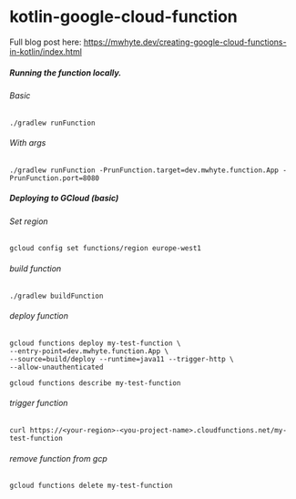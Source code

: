 # kotlin-google-cloud-function

Full blog post here: https://mwhyte.dev/creating-google-cloud-functions-in-kotlin/index.html

##### Running the function locally. 
###### Basic
```
./gradlew runFunction 
```

###### With args
```
./gradlew runFunction -PrunFunction.target=dev.mwhyte.function.App -PrunFunction.port=8080
```


##### Deploying to GCloud (basic)
###### Set region
```
gcloud config set functions/region europe-west1
```

###### build function
```
./gradlew buildFunction
```

###### deploy function
```
gcloud functions deploy my-test-function \
--entry-point=dev.mwhyte.function.App \
--source=build/deploy --runtime=java11 --trigger-http \
--allow-unauthenticated
```

```
gcloud functions describe my-test-function
```

###### trigger function
```
curl https://<your-region>-<you-project-name>.cloudfunctions.net/my-test-function
```

###### remove function from gcp 
```
gcloud functions delete my-test-function
```